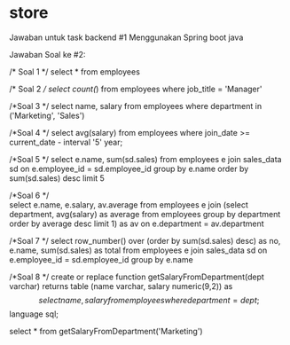 # store
Jawaban untuk task backend #1
Menggunakan Spring boot java


Jawaban Soal ke #2:

/* Soal 1 */
select * from employees

/* Soal 2 */
select count(*) from employees 
	where job_title = 'Manager'

/*Soal 3 */
select name, salary from employees 
	where department in ('Marketing', 'Sales')

/*Soal 4 */
select avg(salary) from employees 
	where join_date >= current_date - interval '5' year;

/*Soal 5 */
select e.name, sum(sd.sales) from employees e join sales_data sd 
	on e.employee_id = sd.employee_id 
		group by e.name 
		order by sum(sd.sales) desc
		limit 5

/*Soal 6 */		
select e.name, e.salary, av.average from employees e join 
	(select department, avg(salary) as average from employees 
		group by department 
		order by average 
		desc limit 1) as av
	on e.department = av.department

/*Soal 7 */
select row_number() over (order by sum(sd.sales) desc) as no, e.name, sum(sd.sales) as total 
	from employees e join sales_data sd 
		on e.employee_id = sd.employee_id 
		group by e.name
		
/*Soal 8 */
create or replace function getSalaryFromDepartment(dept varchar)
	returns table (name varchar, salary numeric(9,2))
	as
	$$
		select name, salary
		from employees 
		where department = dept;
	$$
	language sql;

select * from getSalaryFromDepartment('Marketing')



		




















